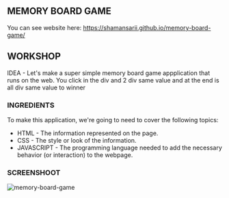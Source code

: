 MEMORY BOARD GAME
-----------------

You can see website here:  https://shamansarii.github.io/memory-board-game/

## WORKSHOP

IDEA - Let's make a super simple memory board game appplication that runs on the web. You click in the div and 2 div same value and at the end is all div same value to winner

### INGREDIENTS

To make this application, we're going to need to cover the following topics:
  * HTML - The information represented on the page.
  * CSS - The style or look of the information.
  * JAVASCRIPT - The programming language needed to add the necessary behavior (or interaction) to the webpage.
  
### SCREENSHOOT

![memory-board-game](https://user-images.githubusercontent.com/38943439/46164491-8adf0a00-c2a7-11e8-9cce-bd54295d9a90.png)
